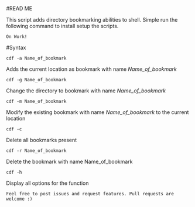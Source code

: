 #READ ME
    
This script adds directory bookmarking abilities to shell.  Simple run the following command to install setup the scripts.

    On Work!
     
#Syntax

    cdf -a Name_of_bookmark
    
Adds the current location as bookmark with name _Name_of_bookmark_ 

    cdf -g Name_of_bookmark
   
Change the directory to bookmark with name _Name_of_bookmark_

    cdf -m Name_of_bookmark
    
Modify the existing bookmark with name _Name_of_bookmark_ to the current location

    cdf -c 
    
Delete all bookmarks present

    cdf -r Name_of_bookmark
   
Delete the bookmark with name Name_of_bookmark

    cdf -h 
    
Display all options for the function

    Feel free to post issues and request features. Pull requests are welcome :)  